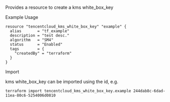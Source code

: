 Provides a resource to create a kms white_box_key

Example Usage

```hcl
resource "tencentcloud_kms_white_box_key" "example" {
  alias       = "tf_example"
  description = "test desc."
  algorithm   = "SM4"
  status      = "Enabled"
  tags        = {
    "createdBy" = "terraform"
  }
}
```

Import

kms white_box_key can be imported using the id, e.g.

```
terraform import tencentcloud_kms_white_box_key.example 244dab8c-6dad-11ea-80c6-5254006d0810
```